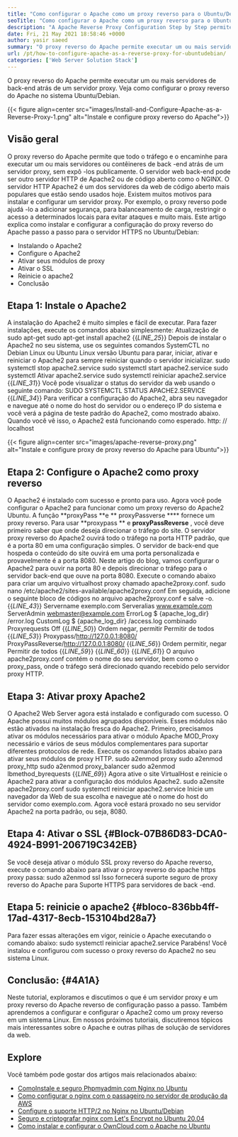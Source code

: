 ```yaml
---
title: "Como configurar o Apache como um proxy reverso para o Ubuntu/Debian" 
seoTitle: "Como configurar o Apache como um proxy reverso para o Ubuntu/Debian" 
description: "A Apache Reverse Proxy Configuration Step by Step permite que você execute um ou mais servidores de back -end atrás de um servidor proxy com mod_proxy no Ubuntu/Debian Linux." 
date: Fri, 21 May 2021 18:58:46 +0000
author: yasir saeed
summary: "O proxy reverso do Apache permite executar um ou mais servidores de back-end atrás de um servidor proxy. Veja como configurar o proxy reverso do Apache no sistema Ubuntu/Debian." 
url: /pt/how-to-configure-apache-as-a-reverse-proxy-for-ubuntudebian/
categories: ['Web Server Solution Stack']
---
```


O proxy reverso do Apache permite executar um ou mais servidores de back-end atrás de um servidor proxy. Veja como configurar o proxy reverso do Apache no sistema Ubuntu/Debian.

{{< figure align=center src="images/Install-and-Configure-Apache-as-a-Reverse-Proxy-1.png" alt="Instale e configure proxy reverso do Apache">}}


## **Visão geral**
O proxy reverso do Apache permite que todo o tráfego e o encaminhe para executar um ou mais servidores ou contêineres de back -end atrás de um servidor proxy, sem expô -los publicamente. O servidor web back-end pode ser outro servidor HTTP de Apache2 ou de código aberto como o NGINX. O servidor HTTP Apache2 é um dos servidores da web de código aberto mais populares que estão sendo usados ​​hoje.
Existem muitos motivos para instalar e configurar um servidor proxy. Por exemplo, o proxy reverso pode ajudá -lo a adicionar segurança, para balanceamento de carga, restringir o acesso a determinados locais para evitar ataques e muito mais. Este artigo explica como instalar e configurar a configuração do proxy reverso do Apache passo a passo para o servidor HTTPS no Ubuntu/Debian:
  * Instalando o Apache2
  * Configure o Apache2
  * Ativar seus módulos de proxy
  * Ativar o SSL
  * Reinicie o apache2
  * Conclusão

## Etapa 1: Instale o Apache2
A instalação do Apache2 é muito simples e fácil de executar. Para fazer instalações, execute os comandos abaixo simplesmente:
Atualização de sudo apt-get
sudo apt-get install apache2
{{_LINE_25_}}
Depois de instalar o Apache2 no seu sistema, use os seguintes comandos SystemCTL no Debian Linux ou Ubuntu Linux versão Ubuntu para parar, iniciar, ativar e reiniciar o Apache2 para sempre reiniciar quando o servidor inicializar.
sudo systemctl stop apache2.service
sudo systemctl start apache2.service
sudo systemctl Ativar apache2.service
sudo systemctl reiniciar apache2.service
{{_LINE_31_}}
Você pode visualizar o status do servidor da web usando o seguinte comando:
SUDO SYSTEMCTL STATUS APACHE2.SERVICE
{{_LINE_34_}}
Para verificar a configuração do Apache2, abra seu navegador e navegue até o nome do host do servidor ou o endereço IP do sistema e você verá a página de teste padrão do Apache2, como mostrado abaixo. Quando você vê isso, o Apache2 está funcionando como esperado. http: // localhost

{{< figure align=center src="images/apache-reverse-proxy.png" alt="Instale e configure proxy de proxy reverso do Apache para Ubuntu">}}


## Etapa 2: Configure o Apache2 como proxy reverso
O Apache2 é instalado com sucesso e pronto para uso. Agora você pode configurar o Apache2 para funcionar como um proxy reverso do Apache2 Ubuntu. A função **proxyPass  **e **  proxyPassverse  ****  fornece um proxy reverso. Para usar  **proxypass **  e  **proxyPassReverse**  , você deve primeiro saber que onde deseja direcionar o tráfego do site.
O servidor proxy reverso do Apache2 ouvirá todo o tráfego na porta HTTP padrão, que é a porta 80 em uma configuração simples. O servidor de back-end que hospeda o conteúdo do site ouvirá em uma porta personalizada e provavelmente é a porta 8080.
Neste artigo do blog, vamos configurar o Apache2 para ouvir na porta 80 e depois direcionar o tráfego para o servidor back-end que ouve na porta 8080. Execute o comando abaixo para criar um arquivo virtualhost proxy chamado apache2proxy.conf.
sudo nano /etc/apache2/sites-available/apache2proxy.conf
Em seguida, adicione o seguinte bloco de códigos no arquivo apache2proxy.conf e salve -o.
{{_LINE_43_}}
        Servername exemplo.com
        Serveralias www.example.com
        ServerAdmin webmaster@example.com
        ErrorLog $ {apache_log_dir} /error.log
        CustomLog $ {apache_log_dir} /access.log combinado
        Proxyrequests Off
{{_LINE_50_}}
          Ordem negar, permitir
          Permitir de todos
{{_LINE_53_}}
        Proxypass/http://127.0.0.1:8080/
        ProxyPassReverse/http://127.0.0.1:8080/
{{_LINE_56_}}
          Ordem permitir, negar
          Permitir de todos
{{_LINE_59_}}
{{_LINE_60_}}
{{_LINE_61_}}
O arquivo apache2proxy.conf contém o nome do seu servidor, bem como o proxy_pass, onde o tráfego será direcionado quando recebido pelo servidor proxy HTTP.

## Etapa 3: Ativar proxy Apache2
O Apache2 Web Server agora está instalado e configurado com sucesso. O Apache possui muitos módulos agrupados disponíveis. Esses módulos não estão ativados na instalação fresca do Apache2. Primeiro, precisamos ativar os módulos necessários para ativar o módulo Apache MOD_Proxy necessário e vários de seus módulos complementares para suportar diferentes protocolos de rede. Execute os comandos listados abaixo para ativar seus módulos de proxy HTTP.
sudo a2enmod proxy
sudo a2enmod proxy_http
sudo a2enmod proxy_balancer
sudo a2enmod lbmethod_byrequests
{{_LINE_69_}}
Agora ative o site VirtualHost e reinicie o Apache2 para ativar a configuração dos módulos Apache2.
sudo a2ensite apache2proxy.conf
sudo systemctl reiniciar apache2.service
Inicie um navegador da Web de sua escolha e navegue até o nome do host do servidor como exemplo.com. Agora você estará proxado no seu servidor Apache2 na porta padrão, ou seja, 8080.

## Etapa 4: Ativar o SSL   {#Block-07B86D83-DCA0-4924-B991-206719C342EB}
Se você deseja ativar o módulo SSL proxy reverso do Apache reverso, execute o comando abaixo para ativar o proxy reverso do apache https proxy passa:
sudo a2enmod ssl
Isso fornecerá suporte seguro de proxy reverso do Apache para Suporte HTTPS para servidores de back -end.

## Etapa 5: reinicie o apache2   {#bloco-836bb4ff-17ad-4317-8ecb-153104bd28a7}
Para fazer essas alterações em vigor, reinicie o Apache executando o comando abaixo:
sudo systemctl reiniciar apache2.service
Parabéns! Você instalou e configurou com sucesso o proxy reverso do Apache2 no seu sistema Linux.

## **Conclusão:** {#4A1A}
Neste tutorial, exploramos e discutimos o que é um servidor proxy e um proxy reverso do Apache reverso de configuração passo a passo. Também aprendemos a configurar e configurar o Apache2 como um proxy reverso em um sistema Linux. Em nossos próximos tutoriais, discutiremos tópicos mais interessantes sobre o Apache e outras pilhas de solução de servidores da web.

## Explore
Você também pode gostar dos artigos mais relacionados abaixo:
  * [Como][1][Instale e seguro Phpmyadmin com Nginx no Ubuntu][2]
  * [Como configurar o nginx com o passageiro no servidor de produção da AWS][3]
  * [Configure o suporte HTTP/2 no Nginx no Ubuntu/Debian][4]
  * [Seguro e criptografar nginx com Let's Encrypt no Ubuntu 20.04][5]
  * [Como instalar e configurar o OwnCloud com o Apache no Ubuntu][6]

  
[1]: https://blog.containerize.com/web-server-solution-stack/pt/how-to-configure-apache-as-a-reverse-proxy-for-ubuntudebian/
[2]: https://blog.containerize.com/web-server-solution-stack/how-to-install-and-secure-phpmyadmin-with-nginx-on-ubuntu/
[3]: https://blog.containerize.com/web-server-solution-stack/how-to-setup-nginx-with-passenger-on-aws-production-server/
[4]: https://blog.containerize.com/web-server-solution-stack/how-to-configure-http2-support-in-nginx-on-ubuntudebian/
[5]: https://blog.containerize.com/web-server-solution-stack/how-to-secure-nginx-with-letsencrypt-on-ubuntu-20-04/
[6]: https://blog.containerize.com/backup-and-sync-software/how-to-install-and-configure-owncloud-with-apache-on-ubuntu/

